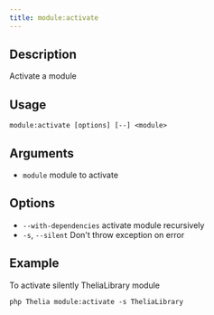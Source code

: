 ```yaml
---
title: module:activate
---
```


## Description
Activate a module

## Usage
```shell
module:activate [options] [--] <module>
```

## Arguments
- `module`                    module to activate

## Options
- `--with-dependencies`  activate module recursively
- `-s`, `--silent`             Don't throw exception on error


## Example
To activate silently TheliaLibrary module   
```shell
php Thelia module:activate -s TheliaLibrary
```
